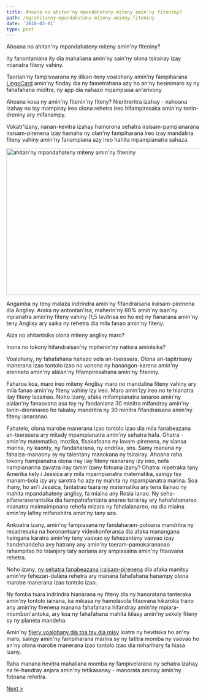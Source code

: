 ```yaml
---
title: Ahoana no ahitan'ny mpandahateny miteny amin'ny fiteniny?
path: /mg/ahitanny-mpandahateny-miteny-aminny-fiteniny
date: '2018-02-01'
type: post
---
```


Ahoana no ahitan'ny mpandahateny miteny amin'ny fiteniny?

Ity fanontaniana ity dia mahaliana amin'ny sain'ny olona tsirairay izay mianatra fiteny vahiny.

Taorian'ny fampivoarana ny dikan-teny voalohany amin'ny fampiharana <a href="https://lingocard.com">LingoCard</a> amin'ny finday dia ny fametrahana azy ho an'ny besinimaro sy ny fahafahana miditra, ny app dia nahazo mpampiasa an'arivony.

Ahoana kosa ny amin'ny fitenin'ny fiteny? Nieritreritra izahay - nahoana izahay no tsy mampiray ireo olona rehetra ireo hifampiresaka amin'ny tenin-dreniny ary mifanampy.

Vokatr'izany, nanan-kevitra izahay hamorona sehatra iraisam-pampianarana iraisam-pirenena izay hamaha ny olan'ny fampiharana ireo izay mandalina fiteny vahiny amin'ny fanampiana azy ireo hahita mpampianatra sahaza.

<img class="aligncenter wp-image-78 size-full" src="../images/platform/social-network.jpg" alt="ahitan'ny mpandahateny miteny amin'ny fiteniny" width="628" height="383" />

Angamba ny teny malaza indrindra amin'ny fifandraisana iraisam-pirenena dia Anglisy. Araka ny antontan'isa, maherin'ny 80% amin'ny isan'ny mpianatra amin'ny fiteny vahiny (1,5 lavitrisa eo ho eo) ny fianarana amin'ny teny Anglisy ary saika ny rehetra dia mila fanao amin'ny fiteny.

Aiza no ahitantsika olona miteny anglisy maro?

Inona no tokony hifandraisan'ny mpitenin'ny natiora amintsika?

Voalohany, ny fahafahana hahazo vola an-tserasera. Olona an-tapitrisany manerana izao tontolo izao no vonona ny hanangon-karena amin'ny aterineto amin'ny alàlan'ny fifampiresahana amin'ny fiteniny.

Faharoa koa, maro ireo miteny Anglisy maro no mandalina fiteny vahiny ary mila fanao amin'ny fiteny vahiny izy ireo. Maro amin'izy ireo no te hianatra ilay fiteny lazainao. Noho izany, afaka mifampianatra ianareo amin'ny alalan'ny fanaovana asa toy ny fandaniana 30 minitra mifandray amin'ny tenin-dreninareo ho takalay mandritra ny 30 minitra fifandraisana amin'ny fiteny ianaranao.

Fahatelo, olona marobe manerana izao tontolo izao dia mila fanabeazana an-tserasera ary mitady mpampianatra amin'ny sehatra hafa. Ohatra - amin'ny matematika, mozika, fisakafoana ny lovam-pirenena, ny siansa marina, ny kaonty, ny fandaharana, ny endrika, sns. Samy manana ny fahaiza-manaony sy ny talentany manokana ny tsirairay. Ahoana raha tokony hampianatra olona iray ilay fiteny nianarany izy ireo, nefa nampianarina zavatra iray tamin'izany fotoana izany? Ohatra: nipetraka tany Amerika kely i Jessica ary mila mpampianatra matematika, saingy tsy manam-bola izy ary sarotra ho azy ny mahita ny mpampianatra marina. Soa ihany, ho an'i Jessica, fantatrao tsara ny matematika ary tena ilainao ny mahita mpandahateny anglisy, fa miaina any Rosia ianao. Ny seha-pifaneraserantsika dia hampahafantatra anareo tsirairay ary hahafahanareo mianatra maimaimpoana rehefa mizara ny fahalalanareo, na dia miaina amin'ny lafiny mifanohitra amin'ny tany aza.

Ankoatra izany, amin'ny fampiasana ny fandaharam-potoana mandritra ny resadresaka na horonantsary videokonferansa dia afaka manangana haingana karatra amin'ny teny vaovao sy fehezanteny vaovao izay handehandeha avy hatrany any amin'ny toeram-pamokarananao rahampitso ho tsianjery taty aoriana ary ampiasaina amin'ny fitaovana rehetra.

Noho izany, <a href="https://lingocard.com">ny sehatra fanabeazana iraisam-pirenena</a> dia afaka manitsy amin'ny fehezan-dalàna rehetra ary manana fahafahana hanampy olona marobe manerana izao tontolo izao.

Ny fomba tsara indrindra hianarana ny fiteny dia ny hanoratana tanteraka amin'ny tontolo iainana, ka mikasa ny hamolavola fitaovana hikaroka trano any amin'ny firenena manana fahafahana hifandray amin'ny mpiara-miombon'antoka, ary koa ny fahafahana mahita kilasy amin'ny sekoly fiteny sy ny planeta mandeha.

Amin'ny <a href="/mg/?lang=mg">fijery voalohany dia toa tsy dia misy</a> loatra ny hevitsika ho an'ny maro, saingy amin'ny fampiharana marina sy ny tatitra momba ny vaovao ho an'ny olona marobe manerana izao tontolo izao dia miharihary fa hiasa izany.

Raha manana hevitra mahaliana momba ny fampivelarana ny sehatra izahay na te-handray anjara amin'ny tetikasanay - manorata aminay amin'ny fotoana rehetra.

<a href="/mg/ahoana-ny-fomba-hianatra-haingana-anglisy">Next ></a>